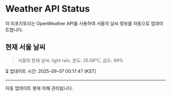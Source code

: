 
# Weather API Status

이 리포지토리는 OpenWeather API를 사용하여 서울의 날씨 정보를 자동으로 업데이트합니다.

## 현재 서울 날씨
> 서울의 현재 날씨: light rain, 온도: 25.08°C, 습도: 99%

⏳ 업데이트 시간: 2025-09-07 00:17:47 (KST)

---
자동 업데이트 봇에 의해 관리됩니다.
